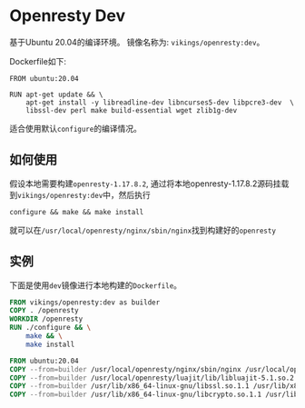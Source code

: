 # Openresty Dev

基于Ubuntu 20.04的编译环境。 镜像名称为: `vikings/openresty:dev`。

Dockerfile如下:

```
FROM ubuntu:20.04

RUN apt-get update && \
    apt-get install -y libreadline-dev libncurses5-dev libpcre3-dev  \
    libssl-dev perl make build-essential wget zlib1g-dev
```

适合使用默认`configure`的编译情况。

## 如何使用

假设本地需要构建`openresty-1.17.8.2`, 通过将本地openresty-1.17.8.2源码挂载到`vikings/openresty:dev`中，然后执行
```shell
configure && make && make install
```
就可以在`/usr/local/openresty/nginx/sbin/nginx`找到构建好的`openresty`

## 实例

下面是使用`dev`镜像进行本地构建的`Dockerfile`。

```Dockerfile
FROM vikings/openresty:dev as builder
COPY . /openresty
WORKDIR /openresty
RUN ./configure && \
    make && \
    make install

FROM ubuntu:20.04
COPY --from=builder /usr/local/openresty/nginx/sbin/nginx /usr/local/openresty/nginx/sbin/nginx
COPY --from=builder /usr/local/openresty/luajit/lib/libluajit-5.1.so.2.1.0 /usr/local/openresty/luajit/lib/libluajit-5.1.so.2
COPY --from=builder /usr/lib/x86_64-linux-gnu/libssl.so.1.1 /usr/lib/x86_64-linux-gnu/libssl.so.1.1
COPY --from=builder /usr/lib/x86_64-linux-gnu/libcrypto.so.1.1 /usr/lib/x86_64-linux-gnu/libcrypto.so.1.1
```